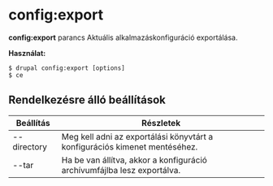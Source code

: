 # config:export
**config:export** parancs Aktuális alkalmazáskonfiguráció exportálása.

**Használat:**
```
$ drupal config:export [options] 
$ ce  
```

## Rendelkezésre álló beállítások
Beállítás | Részletek
-------|-------------
--directory | Meg kell adni az exportálási könyvtárt a konfigurációs kimenet mentéséhez.
--tar | Ha be van állítva, akkor a konfiguráció archívumfájlba lesz exportálva.
